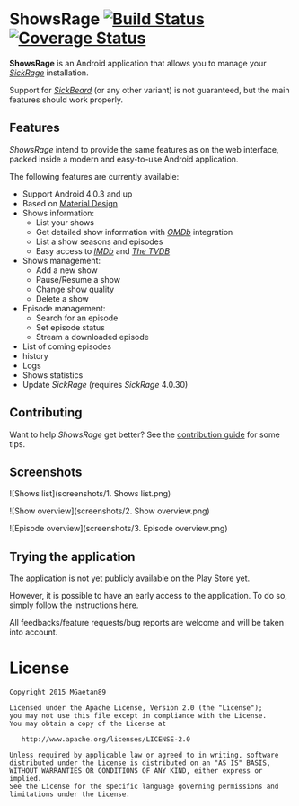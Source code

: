 # ShowsRage [![Build Status](https://travis-ci.org/MGaetan89/ShowsRage.svg?branch=master)](https://travis-ci.org/MGaetan89/ShowsRage) [![Coverage Status](https://coveralls.io/repos/MGaetan89/ShowsRage/badge.svg?branch=master&service=github)](https://coveralls.io/github/MGaetan89/ShowsRage?branch=master)

**ShowsRage** is an Android application that allows you to manage your *[SickRage](https://www.sickrage.tv/)* installation.

Support for *[SickBeard](http://www.sickbeard.com/)* (or any other variant) is not guaranteed, but the main features should work properly.

## Features

*ShowsRage* intend to provide the same features as on the web interface, packed inside a modern and easy-to-use Android application.

The following features are currently available:

- Support Android 4.0.3 and up
- Based on [Material Design](http://www.google.com/design/)
- Shows information:
    - List your shows
    - Get detailed show information with *[OMDb](http://www.omdbapi.com/)* integration
    - List a show seasons and episodes
    - Easy access to *[IMDb](http://www.imdb.com/)* and *[The TVDB](http://thetvdb.com/)*
- Shows management:
    - Add a new show
    - Pause/Resume a show
    - Change show quality
    - Delete a show
- Episode management:
    - Search for an episode
    - Set episode status
    - Stream a downloaded episode
- List of coming episodes
- history
- Logs
- Shows statistics
- Update *SickRage* (requires *SickRage* 4.0.30)

## Contributing

Want to help *ShowsRage* get better? See the [contribution guide](https://github.com/MGaetan89/ShowsRage/blob/master/Contributing.md) for some tips.

## Screenshots

![Shows list](screenshots/1. Shows list.png)

![Show overview](screenshots/2. Show overview.png)

![Episode overview](screenshots/3. Episode overview.png)

## Trying the application

The application is not yet publicly available on the Play Store yet.

However, it is possible to have an early access to the application. To do so, simply follow the instructions [here](https://play.google.com/apps/testing/com.mgaetan89.showsrage).

All feedbacks/feature requests/bug reports are welcome and will be taken into account.

# License

```
Copyright 2015 MGaetan89

Licensed under the Apache License, Version 2.0 (the "License");
you may not use this file except in compliance with the License.
You may obtain a copy of the License at

   http://www.apache.org/licenses/LICENSE-2.0

Unless required by applicable law or agreed to in writing, software
distributed under the License is distributed on an "AS IS" BASIS,
WITHOUT WARRANTIES OR CONDITIONS OF ANY KIND, either express or implied.
See the License for the specific language governing permissions and
limitations under the License.
```
